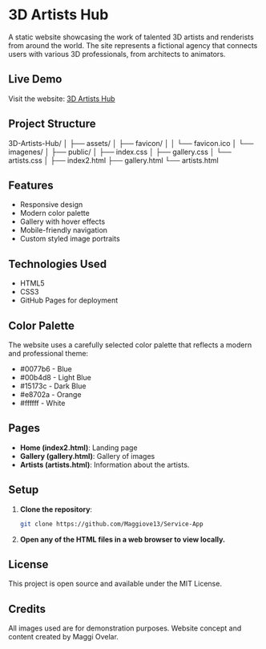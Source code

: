 # 3D Artists Hub

A static website showcasing the work of talented 3D artists and renderists from around the world. The site represents a fictional agency that connects users with various 3D professionals, from architects to animators.

## Live Demo
Visit the website: [3D Artists Hub](#)

## Project Structure
3D-Artists-Hub/
│
├── assets/
│   ├── favicon/
│   │   └── favicon.ico
│   └── imagenes/
│
├── public/
│   ├── index.css
│   ├── gallery.css
│   └── artists.css
│
├── index2.html
├── gallery.html
└── artists.html


## Features

- Responsive design
- Modern color palette
- Gallery with hover effects
- Mobile-friendly navigation
- Custom styled image portraits

## Technologies Used

- HTML5
- CSS3
- GitHub Pages for deployment

## Color Palette

The website uses a carefully selected color palette that reflects a modern and professional theme:

- #0077b6 - Blue
- #00b4d8 - Light Blue
- #15173c - Dark Blue
- #e8702a - Orange
- #ffffff - White

## Pages
- **Home (index2.html)**: Landing page
- **Gallery (gallery.html)**: Gallery of images
- **Artists (artists.html)**: Information about the artists.

## Setup

1. **Clone the repository**:
   ```sh
   git clone https://github.com/Maggiove13/Service-App
   ```
2. **Open any of the HTML files in a web browser to view locally.**

## License
This project is open source and available under the MIT License.

## Credits
All images used are for demonstration purposes.
Website concept and content created by Maggi Ovelar.